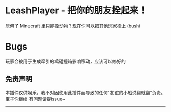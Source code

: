 # LeashPlayer - 把你的朋友拴起来！

厌倦了 Minecraft 里只能拴动物？现在你可以把其他玩家拴上 (bushi

# Bugs
 玩家会被用于生成牵引的鸡碰撞箱影响移动，应该可以修好的

## 免责声明

本插件仅供娱乐，我不对因使用此插件而导致的任何"友谊的小船说翻就翻"负责。宝子你继续
有问题请提issue~

---